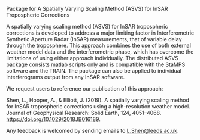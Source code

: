 Package for A Spatially Varying Scaling Method (ASVS) for InSAR Tropospheric Corrections

A spatially varying scaling method (ASVS) for InSAR tropospheric corrections is developed to address a
major limiting factor in Interferometric Synthetic Aperture Radar (InSAR) measurements, that of variable delay
through the troposphere. This approach combines the use of both external weather model data and the
interferometric phase, which has overcome the limitations of using either approach individually.
The distributed ASVS package consists matlab scripts only and is compatible with the StaMPS software and
the TRAIN. The package can also be applied to individual interferograms output from any InSAR software.

We request users to reference our publication of this approach:

Shen, L., Hooper, A., & Elliott, J. (2019). A spatially varying scaling method for InSAR tropospheric corrections using a
high-resolution weather model. Journal of Geophysical Research: Solid Earth, 124, 4051–4068.
https://doi.org/10.1029/2018JB016189.

Any feedback is welcomed by sending emails to L.Shen@leeds.ac.uk.
